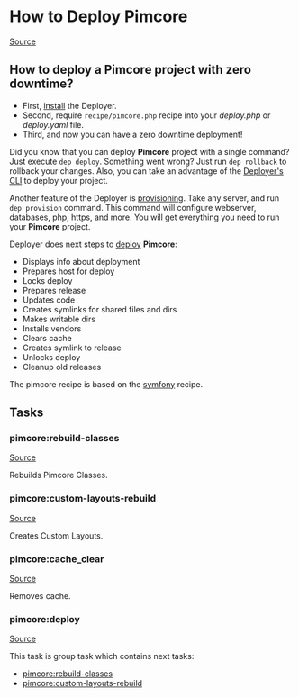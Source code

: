 <!-- DO NOT EDIT THIS FILE! -->
<!-- Instead edit recipe/pimcore.php -->
<!-- Then run bin/docgen -->

# How to Deploy Pimcore

[Source](/recipe/pimcore.php)

## How to deploy a Pimcore project with zero downtime?

- First, [install](/docs/installation.md) the Deployer. 
- Second, require `recipe/pimcore.php` recipe into your _deploy.php_ or _deploy.yaml_ file.
- Third, and now you can have a zero downtime deployment!

Did you know that you can deploy **Pimcore** project with a single command? Just execute `dep deploy`.
Something went wrong? Just run `dep rollback` to rollback your changes.
Also, you can take an advantage of the [Deployer's CLI](/docs/cli.md) to deploy your project.

Another feature of the Deployer is [provisioning](/docs/recipe/provision.md). Take any server, and run `dep provision` command.
This command will configure webserver, databases, php, https, and more. 
You will get everything you need to run your **Pimcore** project.

Deployer does next steps to [deploy](#deploy) **Pimcore**:
* Displays info about deployment
* Prepares host for deploy
* Locks deploy
* Prepares release
* Updates code
* Creates symlinks for shared files and dirs
* Makes writable dirs
* Installs vendors
* Clears cache
* Creates symlink to release
* Unlocks deploy
* Cleanup old releases


The pimcore recipe is based on the [symfony](/docs/recipe/symfony.md) recipe.


## Tasks

### pimcore:rebuild-classes
[Source](https://github.com/deployphp/deployer/blob/master/recipe/pimcore.php#L15)

Rebuilds Pimcore Classes.




### pimcore:custom-layouts-rebuild
[Source](https://github.com/deployphp/deployer/blob/master/recipe/pimcore.php#L20)

Creates Custom Layouts.




### pimcore:cache_clear
[Source](https://github.com/deployphp/deployer/blob/master/recipe/pimcore.php#L25)

Removes cache.




### pimcore:deploy
[Source](https://github.com/deployphp/deployer/blob/master/recipe/pimcore.php#L29)






This task is group task which contains next tasks:
* [pimcore:rebuild-classes](/docs/recipe/pimcore.md#pimcorerebuild-classes)
* [pimcore:custom-layouts-rebuild](/docs/recipe/pimcore.md#pimcorecustom-layouts-rebuild)


